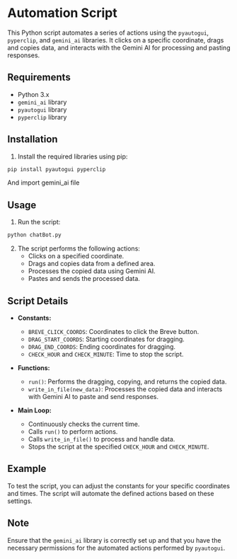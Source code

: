 # Automation Script

This Python script automates a series of actions using the `pyautogui`, `pyperclip`, and `gemini_ai` libraries. It clicks on a specific coordinate, drags and copies data, and interacts with the Gemini AI for processing and pasting responses.

## Requirements

- Python 3.x
- `gemini_ai` library
- `pyautogui` library
- `pyperclip` library

## Installation

1. Install the required libraries using pip:

```bash
pip install pyautogui pyperclip
```

And import gemini_ai file

## Usage

1. Run the script:

```bash
python chatBot.py
```

2. The script performs the following actions:
   - Clicks on a specified coordinate.
   - Drags and copies data from a defined area.
   - Processes the copied data using Gemini AI.
   - Pastes and sends the processed data.

## Script Details

- **Constants:**
  - `BREVE_CLICK_COORDS`: Coordinates to click the Breve button.
  - `DRAG_START_COORDS`: Starting coordinates for dragging.
  - `DRAG_END_COORDS`: Ending coordinates for dragging.
  - `CHECK_HOUR` and `CHECK_MINUTE`: Time to stop the script.

- **Functions:**
  - `run()`: Performs the dragging, copying, and returns the copied data.
  - `write_in_file(new_data)`: Processes the copied data and interacts with Gemini AI to paste and send responses.

- **Main Loop:**
  - Continuously checks the current time.
  - Calls `run()` to perform actions.
  - Calls `write_in_file()` to process and handle data.
  - Stops the script at the specified `CHECK_HOUR` and `CHECK_MINUTE`.

## Example

To test the script, you can adjust the constants for your specific coordinates and times. The script will automate the defined actions based on these settings.

## Note

Ensure that the `gemini_ai` library is correctly set up and that you have the necessary permissions for the automated actions performed by `pyautogui`.
```
